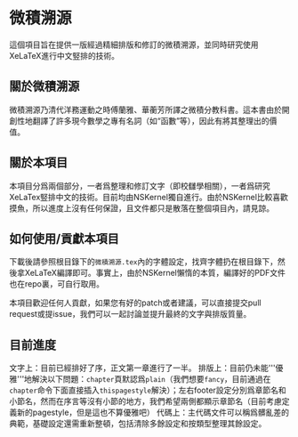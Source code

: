 # 微積溯源

這個項目旨在提供一版經過精細排版和修訂的微積溯源，並同時研究使用XeLaTeX進行中文竪排的技術。

## 關於微積溯源

微積溯源乃清代洋務運動之時傅蘭雅、華蘅芳所譯之微積分教科書。這本書由於開創性地翻譯了許多現今數學之專有名詞（如“函數”等），因此有將其整理出的價值。

## 關於本項目

本項目分爲兩個部分，一者爲整理和修訂文字（即校讎學相關），一者爲研究XeLaTex竪排中文的技術。目前均由NSKernel獨自進行。由於NSKernel比較喜歡摸魚，所以進度上沒有任何保證，且文件都只是散落在整個項目內，請見諒。

## 如何使用/貢獻本項目

下載後請參照根目錄下的`微積溯源.tex`內的字體設定，找齊字體扔在根目錄下，然後拿XeLaTeX編譯即可。事實上，由於NSKernel懶惰的本質，編譯好的PDF文件也在repo裏，可自行取用。

本項目歡迎任何人貢獻，如果您有好的patch或者建議，可以直接提交pull request或提issue，我們可以一起討論並提升最終的文字與排版質量。

## 目前進度

文字上：目前已經排好了序，正文第一章進行了一半。
排版上：目前仍未能'''優雅'''地解決以下問題：`chapter`頁默認爲`plain`（我們想要`fancy`，目前通過在`chapter`命令下面直接插入`thispagestyle`解決）；左右footer設定分別爲章節名和小節名，然而在序言等沒有小節的地方，我們希望兩側都顯示章節名（目前考慮定義新的pagestyle，但是這也不算優雅吧）
代碼上：主代碼文件可以稱爲髒亂差的典範，基礎設定還需重新整頓，包括清除多餘設定和按類型整理其餘設定。
